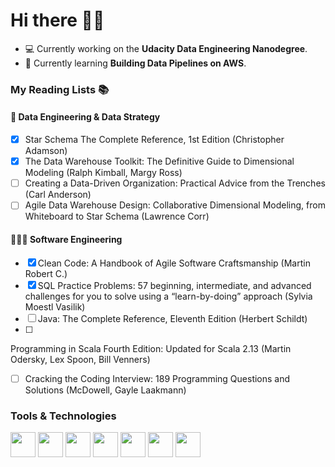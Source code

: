 # Hi there 	👋🏽

- :computer: Currently working on the **Udacity Data Engineering Nanodegree**.
- :school: Currently learning **Building Data Pipelines on AWS**.

### My Reading Lists :books:
 
#### 💾 Data Engineering & Data Strategy

- [X] Star Schema The Complete Reference, 1st Edition (Christopher Adamson)
- [X] The Data Warehouse Toolkit: The Definitive Guide to Dimensional Modeling (Ralph Kimball, Margy Ross)
- [ ] Creating a Data-Driven Organization: Practical Advice from the Trenches (Carl Anderson)
- [ ] Agile Data Warehouse Design: Collaborative Dimensional Modeling, from Whiteboard to Star Schema (Lawrence Corr)

#### 👩🏾‍💻 Software Engineering

- [X] Clean Code: A Handbook of Agile Software Craftsmanship (Martin Robert C.)
- [X] SQL Practice Problems: 57 beginning, intermediate, and advanced challenges for you to solve using a “learn-by-doing” approach (Sylvia Moestl Vasilik)
- [ ] Java: The Complete Reference, Eleventh Edition (Herbert Schildt)
- [ ] 
Programming in Scala Fourth Edition: Updated for Scala 2.13 (Martin Odersky, Lex Spoon, Bill Venners)
- [ ] Cracking the Coding Interview: 189 Programming Questions and Solutions (McDowell, Gayle Laakmann)

### Tools & Technologies

<span>
<img src="https://cdn4.iconfinder.com/data/icons/logos-and-brands/512/267_Python_logo-512.png" height="40">
<img src="https://cdn4.iconfinder.com/data/icons/logos-and-brands/512/181_Java_logo_logos-512.png" height="40">
 <img src="https://upload.wikimedia.org/wikipedia/commons/thumb/3/39/Scala-full-color.svg/300px-Scala-full-color.svg.png" height="40">
<img src="https://upload.wikimedia.org/wikipedia/commons/thumb/f/f3/Apache_Spark_logo.svg/375px-Apache_Spark_logo.svg.png" height="40">
<img src="https://upload.wikimedia.org/wikipedia/commons/thumb/2/29/Postgresql_elephant.svg/330px-Postgresql_elephant.svg.png" height="40">
<img src="https://upload.wikimedia.org/wikipedia/commons/thumb/9/93/Amazon_Web_Services_Logo.svg/225px-Amazon_Web_Services_Logo.svg.png" height="40">
<img src="https://upload.wikimedia.org/wikipedia/commons/thumb/5/5e/Cassandra_logo.svg/330px-Cassandra_logo.svg.png" height="40">
</span>

<!--
**se-davis/se-davis** is a ✨ _special_ ✨ repository because its `README.md` (this file) appears on your GitHub profile.

Here are some ideas to get you started:

- 🔭 I’m currently working on ...
- 🌱 I’m currently learning ...
- 👯 I’m looking to collaborate on ...
- 🤔 I’m looking for help with ...
- 💬 Ask me about ...
- 📫 How to reach me: ...
- 😄 Pronouns: ...
- ⚡ Fun fact: ...
-->

